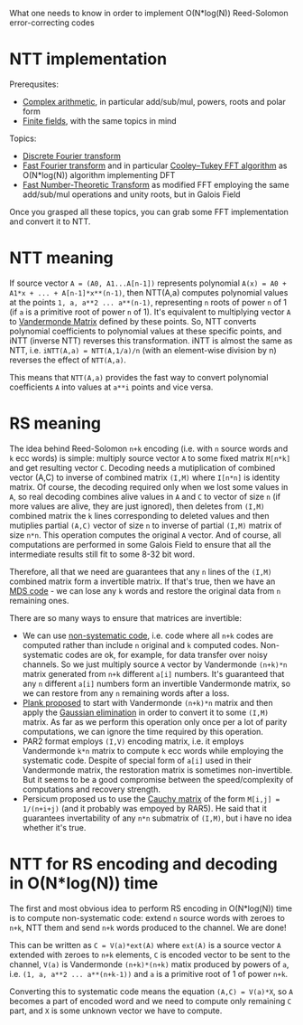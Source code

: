 What one needs to know in order to implement O(N*log(N)) Reed-Solomon error-correcting codes


# NTT implementation

Prerequsites:
* [Complex arithmetic](https://en.wikipedia.org/wiki/Complex_number), in particular add/sub/mul, powers, roots and polar form
* [Finite fields](https://en.wikipedia.org/wiki/Finite_field), with the same topics in mind

Topics:
* [Discrete Fourier transform](https://en.wikipedia.org/wiki/Discrete_Fourier_transform)
* [Fast Fourier transform](https://en.wikipedia.org/wiki/Fast_Fourier_transform) and in particular
[Cooley–Tukey FFT algorithm](https://en.wikipedia.org/wiki/Cooley%E2%80%93Tukey_FFT_algorithm) as O(N*log(N)) algorithm implementing DFT
* [Fast Number-Theoretic Transform](https://en.wikipedia.org/wiki/Discrete_Fourier_transform_(general)) as modified FFT
employing the same add/sub/mul operations and unity roots, but in Galois Field

Once you grasped all these topics, you can grab some FFT implementation and convert it to NTT.


# NTT meaning

If source vector `A = (A0, A1...A[n-1])` represents polynomial `A(x) = A0 + A1*x + ... + A[n-1]*x**(n-1)`,
then NTT(A,a) computes polynomial values at the points `1, a, a**2 ... a**(n-1)`,
representing `n` roots of power `n` of 1 (if `a` is a primitive root of power `n` of 1).
It's equivalent to multiplying vector `A` to [Vandermonde Matrix](https://en.wikipedia.org/wiki/Vandermonde_matrix) defined by these points.
So, NTT converts polynomial coefficients to polynomial values at these specific points, and iNTT (inverse NTT) reverses this transformation.
iNTT is almost the same as NTT, i.e. `iNTT(A,a) = NTT(A,1/a)/n` (with an element-wise division by n) reverses the effect of `NTT(A,a)`.

This means that `NTT(A,a)` provides the fast way to convert polynomial coefficients `A` into values at `a**i` points and vice versa.


# RS meaning

The idea behind Reed-Solomon `n+k` encoding (i.e. with `n` source words and `k` ecc words) is simple:
multiply source vector `A` to some fixed matrix `M[n*k]` and get resulting vector `C`.
Decoding needs a mutiplication of combined vector (A,C) to inverse of combined matrix `(I,M)` where `I[n*n]` is identity matrix.
Of course, the decoding required only when we lost some values in `A`, so real decoding combines alive values in `A` and `C` to vector of size `n`
(if more values are alive, they are just ignored), then deletes from `(I,M)` combined matrix the `k` lines corresponding to deleted values
and then mutiplies partial `(A,C)` vector of size `n` to inverse of partial `(I,M)` matrix of size `n*n`.
This operation computes the original `A` vector. And of course, all computations are performed in some Galois Field to ensure
that all the intermediate results still fit to some 8-32 bit word.

Therefore, all that we need are guarantees that any `n` lines of the `(I,M)` combined matrix form a invertible matrix.
If that's true, then we have an [MDS code](https://en.wikipedia.org/wiki/Erasure_code#Optimal_erasure_codes) - we can lose any `k` words
and restore the original data from `n` remaining ones.

There are so many ways to ensure that matrices are invertible:
* We can use [non-systematic code](https://en.wikipedia.org/wiki/Systematic_code), i.e. code where all `n+k` codes are computed
rather than include `n` original and `k` computed codes. Non-systematic codes are ok, for example, for data transfer over noisy channels.
So we just multiply source `A` vector by Vandermonde `(n+k)*n` matrix generated from `n+k` different `a[i]` numbers.
It's guaranteed that any `n` different `a[i]` numbers form an invertible Vandermonde matrix, so we can restore from any `n` remaining words after a loss.
* [Plank proposed](http://web.eecs.utk.edu/~plank/plank/papers/SPE-04.html) to start with Vandermonde `(n+k)*n` matrix
and then apply the [Gaussian elimination](https://en.wikipedia.org/wiki/Gaussian_elimination) in order to convert it to some `(I,M)` matrix.
As far as we perform this operation only once per a lot of parity computations, we can ignore the time required by this operation.
* PAR2 format employs `(I,V)` encoding matrix, i.e. it employs Vandermonde `k*n` matrix to compute `k` ecc words while employing the systematic code.
Despite of special form of `a[i]` used in their Vandermonde matrix, the restoration matrix is sometimes non-invertible.
But it seems to be a good compromise between the speed/complexity of computations and recovery strength.
* Persicum proposed us to use the [Cauchy matrix](https://en.wikipedia.org/wiki/Cauchy_matrix) of the form `M[i,j] = 1/(n+i+j)` (and it probably was empoyed by RAR5).
He said that it guarantees invertability of any `n*n` submatrix of `(I,M)`, but i have no idea whether it's true.


# NTT for RS encoding and decoding in O(N*log(N)) time

The first and most obvious idea to perform RS encoding in O(N*log(N)) time is to compute non-systematic code:
extend `n` source words with zeroes to `n+k`, NTT them and send `n+k` words produced to the channel. We are done!

This can be written as `C = V(a)*ext(A)` where `ext(A)` is a source vector `A` extended with zeroes to `n+k` elements,
`C` is encoded vector to be sent to the channel, `V(a)` is Vandermonde `(n+k)*(n+k)` matix produced by powers of `a`,
i.e. `(1, a, a**2 ... a**(n+k-1))` and `a` is a primitive root of 1 of power `n+k`.

Converting this to systematic code means the equation `(A,C) = V(a)*X`, so `A` becomes a part of encoded word
and we need to compute only remaining `C` part, and `X` is some unknown vector we have to compute.
